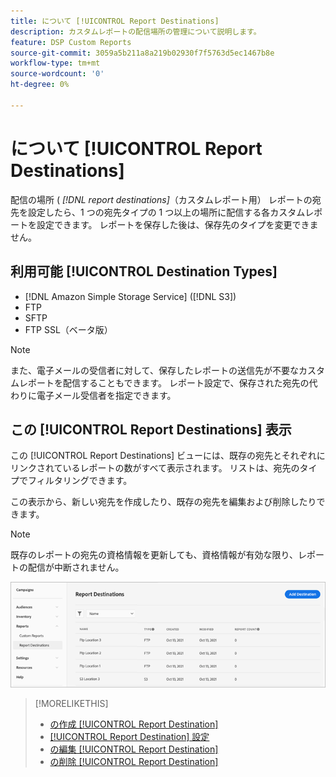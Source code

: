```yaml
---
title: について [!UICONTROL Report Destinations]
description: カスタムレポートの配信場所の管理について説明します。
feature: DSP Custom Reports
source-git-commit: 3059a5b211a8a219b02930f7f5763d5ec1467b8e
workflow-type: tm+mt
source-wordcount: '0'
ht-degree: 0%

---
```


# について [!UICONTROL Report Destinations]

配信の場所 ( *[!DNL report destinations]*（カスタムレポート用） レポートの宛先を設定したら、1 つの宛先タイプの 1 つ以上の場所に配信する各カスタムレポートを設定できます。 レポートを保存した後は、保存先のタイプを変更できません。

## 利用可能 [!UICONTROL Destination Types]

* [!DNL Amazon Simple Storage Service] ([!DNL S3])
* FTP
* SFTP
* FTP SSL（ベータ版）

>[!NOTE]
>
> また、電子メールの受信者に対して、保存したレポートの送信先が不要なカスタムレポートを配信することもできます。 レポート設定で、保存された宛先の代わりに電子メール受信者を指定できます。

## この [!UICONTROL Report Destinations] 表示

この [!UICONTROL Report Destinations] ビューには、既存の宛先とそれぞれにリンクされているレポートの数がすべて表示されます。 リストは、宛先のタイプでフィルタリングできます。

この表示から、新しい宛先を作成したり、既存の宛先を編集および削除したりできます。

>[!NOTE]
>
>既存のレポートの宛先の資格情報を更新しても、資格情報が有効な限り、レポートの配信が中断されません。

![レポートの宛先](/help/dsp/assets/report-destinations.png)

>[!MORELIKETHIS]
>
>* [の作成 [!UICONTROL Report Destination]](/help/dsp/reports/report-destinations/report-destination-create.md)
>* [[!UICONTROL Report Destination] 設定](/help/dsp/reports/report-destinations/report-destination-settings.md)
>* [の編集 [!UICONTROL Report Destination]](/help/dsp/reports/report-destinations/report-destination-edit.md)
>* [の削除 [!UICONTROL Report Destination]](/help/dsp/reports/report-destinations/report-destination-delete.md)

